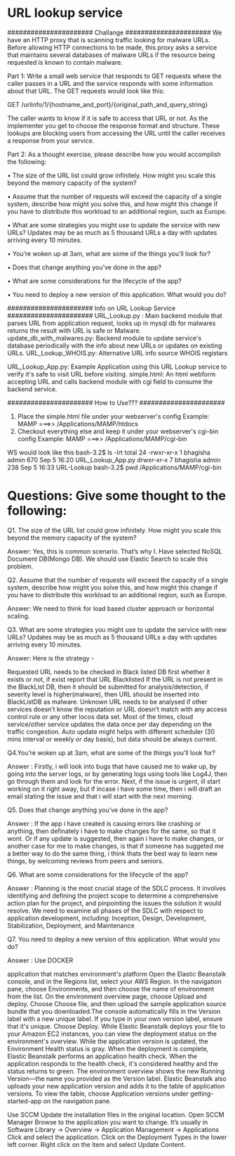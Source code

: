# URL lookup service 

######################
Challange
######################
We have an HTTP proxy that is scanning traffic looking for malware URLs. Before allowing HTTP connections to be made, 
this proxy asks a service that maintains several databases of malware URLs if the resource being requested is known to 
contain malware.

Part 1: Write a small web service that responds to GET requests where the caller passes in a URL and the service responds
 with some information about that URL. The GET requests would look like this:

  GET /urlinfo/1/{hostname_and_port}/{original_path_and_query_string}

The caller wants to know if it is safe to access that URL or not. As the implementer you get to choose the response format 
and structure. These lookups are blocking users from accessing the URL until the caller receives a response from your service. 
  
Part 2: As a thought exercise, please describe how you would accomplish the following:

• The size of the URL list could grow infinitely. How might you scale this beyond the memory capacity of the system? 

• Assume that the number of requests will exceed the capacity of a single system, describe how might you solve this, 
and how might this change if you have to distribute this workload to an additional region, such as Europe. 

• What are some strategies you might use to update the service with new URLs? Updates may be as much as 5 thousand URLs 
a day with updates arriving every 10 minutes.

• You’re woken up at 3am, what are some of the things you’ll look for?

• Does that change anything you’ve done in the app?

• What are some considerations for the lifecycle of the app?

• You need to deploy a new version of this application. What would you do?

######################
Info on URL Lookup Service
######################
URL_Lookup.py : Main backend module that parses URL from application request, looks up in mysql db for malwares
                returns the result with URL is safe or Malware.
update_db_with_malwares.py: Backend module to update service's database periodically with the info about new URLs or 
                updates on existing URLs.
URL_Lookup_WHOIS.py: Alternative URL info source WHOIS registars

URL_Lookup_App.py: Example Application using this URL Lookup service to verify it's safe to visit URL before visiting.
simple.html:    An html webform accepting URL and calls backend module with cgi field to consume the backend service.                                

######################
How to Use???
######################
1. Place the simple.html file under your webserver's config
    Example: MAMP ===>> /Applications/MAMP/htdocs
2. Checkout everything else and keep it under your webserver's cgi-bin config
    Example: MAMP ===>> /Applications/MAMP/cgi-bin

WS would look like this
bash-3.2$ ls -lrt
total 24
-rwxr-xr-x  1 bhagisha  admin  670 Sep  5 16:20 URL_Lookup_App.py
drwxr-xr-x  7 bhagisha  admin  238 Sep  5 16:33 URL-Lookup
bash-3.2$ pwd
/Applications/MAMP/cgi-bin


Questions: Give some thought to the following:
======================================================

Q1. The size of the URL list could grow infinitely. How might you scale this beyond the memory capacity of the system? 

Answer: Yes, this is common scenario. That’s why I. Have selected NoSQL Document DB(Mongo DB). We should use Elastic Search to scale this problem.

Q2. Assume that the number of requests will exceed the capacity of a single system, describe how might you solve this, and how might this change if you have to distribute this workload to an additional region, such as Europe. 

Answer: We need to think for load based cluster approach or horizontal scaling.

Q3. What are some strategies you might use to update the service with new URLs? Updates may be as much as 5 thousand URLs a day with updates arriving every 10 minutes.

Answer: Here is the strategy -

Requested URL needs to be checked in Black listed DB first whether it exists or not, if exist report that URL Blacklisted
If the URL is not present in the BlackList DB, then it should be submitted for analysis/detection, if severity level is higher(malware), then URL should be inserted into BlackListDB as malware.
Unknown URL needs to be analysed if other services doesn’t know the reputation or URL doesn’t match with any access control rule or any other locos data set.
Most of the times, cloud service/other service updates the data once per day depending on the traffic congestion. Auto update might helps with different scheduler (30 mins interval or weekly or day basis), but data should be always current.

Q4.You’re woken up at 3am, what are some of the things you’ll look for?

Answer : Firstly, i will look into bugs that have caused me to wake up, by going into the server logs, or by generating logs using tools like Log4J, then go through them and look for the error. Next, if the issue is urgent, ill start working on it right away, but if incase i have some time, then i will draft an email stating the issue and that i will start with the next morning.

Q5. Does that change anything you’ve done in the app?

Answer : If the app i have created is causing errors like crashing or anything, then definately i have to make changes for the same, so that it wont. Or if any update is suggested, then again i have to make changes, or another case for me to make changes, is that if someone has suggeted me a better way to do the same thing, i think thats the best way to learn new things, by welcoming reviews from peers and seniors.

Q6. What are some considerations for the lifecycle of the app?

Answer : Planning is the most crucial stage of the SDLC process. It involves identifying and defining the project scope to determine a comprehensive action plan for the project, and pinpointing the issues the solution it would resolve. We need to examine all phases of the SDLC with respect to application development, including: Inception, Design, Development, Stabilization, Deployment, and Maintenance

Q7. You need to deploy a new version of this application. What would you do?

Answer : Use DOCKER

application that matches environment's platform
Open the Elastic Beanstalk console, and in the Regions list, select your AWS Region.
In the navigation pane, choose Environments, and then choose the name of environment from the list.
On the environment overview page, choose Upload and deploy.
Choose Choose file, and then upload the sample application source bundle that you downloaded.The console automatically fills in the Version label with a new unique label. If you type in your own version label, ensure that it's unique.
Choose Deploy. While Elastic Beanstalk deploys your file to your Amazon EC2 instances, you can view the deployment status on the environment's overview. While the application version is updated, the Environment Health status is gray. When the deployment is complete, Elastic Beanstalk performs an application health check. When the application responds to the health check, it's considered healthy and the status returns to green. The environment overview shows the new Running Version—the name you provided as the Version label.
Elastic Beanstalk also uploads your new application version and adds it to the table of application versions. To view the table, choose Application versions under getting-started-app on the navigation pane.

Use SCCM Update the installation files in the original location. Open SCCM Manager Browse to the application you want to change. It’s usually in Software Library -> Overview -> Application Management -> Applications Click and select the application. Click on the Deployment Types in the lower left corner. Right click on the item and select Update Content.
